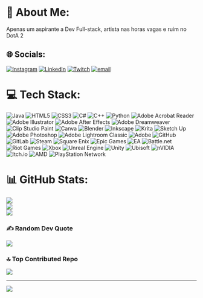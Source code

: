 # 💫 About Me:
Apenas um aspirante a Dev Full-stack, artista nas horas vagas e ruim no DotA 2


## 🌐 Socials:
[![Instagram](https://img.shields.io/badge/Instagram-%23E4405F.svg?logo=Instagram&logoColor=white)](https://instagram.com/https://instagram.com/thiago_castro.png) [![LinkedIn](https://img.shields.io/badge/LinkedIn-%230077B5.svg?logo=linkedin&logoColor=white)](https://linkedin.com/in/https://www.linkedin.com/in/thiagowcastro) [![Twitch](https://img.shields.io/badge/Twitch-%239146FF.svg?logo=Twitch&logoColor=white)](https://twitch.tv/https://www.twitch.tv/noithy_) [![email](https://img.shields.io/badge/Email-D14836?logo=gmail&logoColor=white)](mailto:thiagowilliam17@hotmail.com) 

# 💻 Tech Stack:
![Java](https://img.shields.io/badge/java-%23ED8B00.svg?style=plastic&logo=openjdk&logoColor=white) ![HTML5](https://img.shields.io/badge/html5-%23E34F26.svg?style=plastic&logo=html5&logoColor=white) ![CSS3](https://img.shields.io/badge/css3-%231572B6.svg?style=plastic&logo=css3&logoColor=white) ![C#](https://img.shields.io/badge/c%23-%23239120.svg?style=plastic&logo=csharp&logoColor=white) ![C++](https://img.shields.io/badge/c++-%2300599C.svg?style=plastic&logo=c%2B%2B&logoColor=white) ![Python](https://img.shields.io/badge/python-3670A0?style=plastic&logo=python&logoColor=ffdd54) ![Adobe Acrobat Reader](https://img.shields.io/badge/Adobe%20Acrobat%20Reader-EC1C24.svg?style=plastic&logo=Adobe%20Acrobat%20Reader&logoColor=white) ![Adobe Illustrator](https://img.shields.io/badge/adobe%20illustrator-%23FF9A00.svg?style=plastic&logo=adobe%20illustrator&logoColor=white) ![Adobe After Effects](https://img.shields.io/badge/Adobe%20After%20Effects-9999FF.svg?style=plastic&logo=Adobe%20After%20Effects&logoColor=white) ![Adobe Dreamweaver](https://img.shields.io/badge/Adobe%20Dreamweaver-FF61F6.svg?style=plastic&logo=Adobe%20Dreamweaver&logoColor=white) ![Clip Studio Paint](https://img.shields.io/badge/ClipStudioPaint-%23CFD3D3.svg?style=plastic&logo=ClipStudioPaint&logoColor=white) ![Canva](https://img.shields.io/badge/Canva-%2300C4CC.svg?style=plastic&logo=Canva&logoColor=white) ![Blender](https://img.shields.io/badge/blender-%23F5792A.svg?style=plastic&logo=blender&logoColor=white) ![Inkscape](https://img.shields.io/badge/Inkscape-e0e0e0?style=plastic&logo=inkscape&logoColor=080A13) ![Krita](https://img.shields.io/badge/Krita-203759?style=plastic&logo=krita&logoColor=EEF37B) ![Sketch Up](https://img.shields.io/badge/SketchUp-005F9E?style=plastic&logo=sketchup&logoColor=white) ![Adobe Photoshop](https://img.shields.io/badge/adobe%20photoshop-%2331A8FF.svg?style=plastic&logo=adobe%20photoshop&logoColor=white) ![Adobe Lightroom Classic](https://img.shields.io/badge/Adobe%20Lightroom%20Classic-31A8FF.svg?style=plastic&logo=Adobe%20Lightroom%20Classic&logoColor=white) ![Adobe](https://img.shields.io/badge/adobe-%23FF0000.svg?style=plastic&logo=adobe&logoColor=white) ![GitHub](https://img.shields.io/badge/github-%23121011.svg?style=plastic&logo=github&logoColor=white) ![GitLab](https://img.shields.io/badge/gitlab-%23181717.svg?style=plastic&logo=gitlab&logoColor=white) ![Steam](https://img.shields.io/badge/steam-%23000000.svg?style=plastic&logo=steam&logoColor=white) ![Square Enix](https://img.shields.io/badge/SquareEnix-%23ED1C24.svg?style=plastic&logo=SquareEnix&logoColor=white) ![Epic Games](https://img.shields.io/badge/epicgames-%23313131.svg?style=plastic&logo=epicgames&logoColor=white) ![EA](https://img.shields.io/badge/ea-%23000000.svg?style=plastic&logo=ea&logoColor=white) ![Battle.net](https://img.shields.io/badge/battle.net-%2300AEFF.svg?style=plastic&logo=battle.net&logoColor=white) ![Riot Games](https://img.shields.io/badge/riotgames-D32936.svg?style=plastic&logo=riotgames&logoColor=white) ![Xbox](https://img.shields.io/badge/xbox-%23107C10.svg?style=plastic&logo=xbox&logoColor=white) ![Unreal Engine](https://img.shields.io/badge/unrealengine-%23313131.svg?style=plastic&logo=unrealengine&logoColor=white) ![Unity](https://img.shields.io/badge/unity-%23000000.svg?style=plastic&logo=unity&logoColor=white) ![Ubisoft](https://img.shields.io/badge/Ubisoft-%23F5F5F5.svg?style=plastic&logo=Ubisoft&logoColor=black) ![nVIDIA](https://img.shields.io/badge/nVIDIA-%2376B900.svg?style=plastic&logo=nVIDIA&logoColor=white) ![Itch.io](https://img.shields.io/badge/Itch-%23FF0B34.svg?style=plastic&logo=Itch.io&logoColor=white) ![AMD](https://img.shields.io/badge/AMD-%23000000.svg?style=plastic&logo=amd&logoColor=white) ![PlayStation Network](https://img.shields.io/badge/PSN-%230070D1.svg?style=plastic&logo=Playstation&logoColor=white)
# 📊 GitHub Stats:
![](https://github-readme-stats.vercel.app/api?username=Noithy&theme=dark&hide_border=true&include_all_commits=true&count_private=false)<br/>
![](https://nirzak-streak-stats.vercel.app/?user=Noithy&theme=dark&hide_border=true)<br/>
![](https://github-readme-stats.vercel.app/api/top-langs/?username=Noithy&theme=dark&hide_border=true&include_all_commits=true&count_private=false&layout=compact)

### ✍️ Random Dev Quote
![](https://quotes-github-readme.vercel.app/api?type=vetical&theme=dark)

### 🔝 Top Contributed Repo
![](https://github-contributor-stats.vercel.app/api?username=Noithy&limit=5&theme=dark&combine_all_yearly_contributions=true)

---
[![](https://visitcount.itsvg.in/api?id=Noithy&icon=5&color=7)](https://visitcount.itsvg.in)
